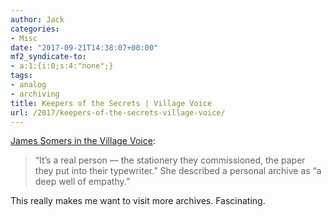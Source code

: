```yaml
---
author: Jack
categories:
- Misc
date: "2017-09-21T14:38:07+00:00"
mf2_syndicate-to:
- a:1:{i:0;s:4:"none";}
tags:
- analog
- archiving
title: Keepers of the Secrets | Village Voice
url: /2017/keepers-of-the-secrets-village-voice/
---
```

[James Somers in the Village Voice][1]:

> “It’s a real person — the stationery they commissioned, the paper they put into their typewriter.” She described a personal archive as “a deep well of empathy.”

This really makes me want to visit more archives. Fascinating.

 [1]: https://www.villagevoice.com/2017/09/20/keepers-of-the-secrets/